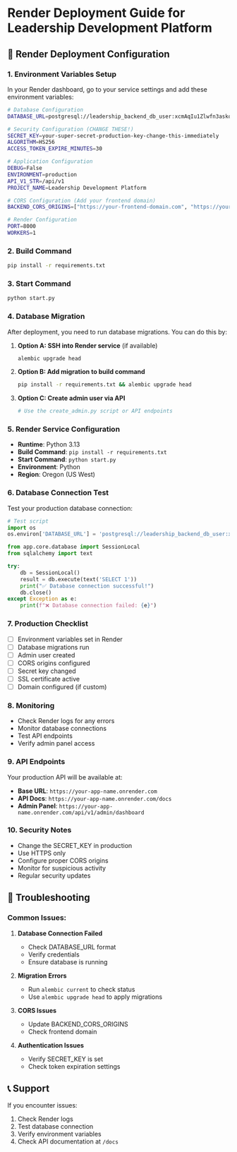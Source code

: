# Render Deployment Guide for Leadership Development Platform

## 🚀 Render Deployment Configuration

### **1. Environment Variables Setup**

In your Render dashboard, go to your service settings and add these environment variables:

```bash
# Database Configuration
DATABASE_URL=postgresql://leadership_backend_db_user:xcmAqIu1Zlwfn3askqdJgXbucjh2jPJb@dpg-d31634t6ubrc73c4h940-a.oregon-postgres.render.com/leadership_backend_db

# Security Configuration (CHANGE THESE!)
SECRET_KEY=your-super-secret-production-key-change-this-immediately
ALGORITHM=HS256
ACCESS_TOKEN_EXPIRE_MINUTES=30

# Application Configuration
DEBUG=False
ENVIRONMENT=production
API_V1_STR=/api/v1
PROJECT_NAME=Leadership Development Platform

# CORS Configuration (Add your frontend domain)
BACKEND_CORS_ORIGINS=["https://your-frontend-domain.com", "https://your-app.onrender.com"]

# Render Configuration
PORT=8000
WORKERS=1
```

### **2. Build Command**
```bash
pip install -r requirements.txt
```

### **3. Start Command**
```bash
python start.py
```

### **4. Database Migration**

After deployment, you need to run database migrations. You can do this by:

1. **Option A: SSH into Render service** (if available)
   ```bash
   alembic upgrade head
   ```

2. **Option B: Add migration to build command**
   ```bash
   pip install -r requirements.txt && alembic upgrade head
   ```

3. **Option C: Create admin user via API**
   ```bash
   # Use the create_admin.py script or API endpoints
   ```

### **5. Render Service Configuration**

- **Runtime**: Python 3.13
- **Build Command**: `pip install -r requirements.txt`
- **Start Command**: `python start.py`
- **Environment**: Python
- **Region**: Oregon (US West)

### **6. Database Connection Test**

Test your production database connection:

```python
# Test script
import os
os.environ['DATABASE_URL'] = 'postgresql://leadership_backend_db_user:xcmAqIu1Zlwfn3askqdJgXbucjh2jPJb@dpg-d31634t6ubrc73c4h940-a.oregon-postgres.render.com/leadership_backend_db'

from app.core.database import SessionLocal
from sqlalchemy import text

try:
    db = SessionLocal()
    result = db.execute(text('SELECT 1'))
    print("✅ Database connection successful!")
    db.close()
except Exception as e:
    print(f"❌ Database connection failed: {e}")
```

### **7. Production Checklist**

- [ ] Environment variables set in Render
- [ ] Database migrations run
- [ ] Admin user created
- [ ] CORS origins configured
- [ ] Secret key changed
- [ ] SSL certificate active
- [ ] Domain configured (if custom)

### **8. Monitoring**

- Check Render logs for any errors
- Monitor database connections
- Test API endpoints
- Verify admin panel access

### **9. API Endpoints**

Your production API will be available at:
- **Base URL**: `https://your-app-name.onrender.com`
- **API Docs**: `https://your-app-name.onrender.com/docs`
- **Admin Panel**: `https://your-app-name.onrender.com/api/v1/admin/dashboard`

### **10. Security Notes**

- Change the SECRET_KEY in production
- Use HTTPS only
- Configure proper CORS origins
- Monitor for suspicious activity
- Regular security updates

## 🔧 Troubleshooting

### Common Issues:

1. **Database Connection Failed**
   - Check DATABASE_URL format
   - Verify credentials
   - Ensure database is running

2. **Migration Errors**
   - Run `alembic current` to check status
   - Use `alembic upgrade head` to apply migrations

3. **CORS Issues**
   - Update BACKEND_CORS_ORIGINS
   - Check frontend domain

4. **Authentication Issues**
   - Verify SECRET_KEY is set
   - Check token expiration settings

## 📞 Support

If you encounter issues:
1. Check Render logs
2. Test database connection
3. Verify environment variables
4. Check API documentation at `/docs`
